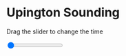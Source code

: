 <h1>Upington Sounding</h1>
<p>Drag the slider to change the time</p>

<div class="slidecontainer">
<input oninput='setImage(this)' class="slider" type="range" min="0" max="7" value="0" step="1" />
<img id='img'/>
</div>

<script>
var img = document.getElementById('img');
var img_array = ['/assets/images/skwt/skd_upt_wrfout_d01_2020-06-25_12:00:00.png',
'/assets/images/skwt/skd_upt_wrfout_d01_2020-06-25_18:00:00.png',
'/assets/images/skwt/skd_upt_wrfout_d01_2020-06-26_00:00:00.png',
'/assets/images/skwt/skd_upt_wrfout_d01_2020-06-26_06:00:00.png',
'/assets/images/skwt/skd_upt_wrfout_d01_2020-06-26_12:00:00.png',
'/assets/images/skwt/skd_upt_wrfout_d01_2020-06-26_18:00:00.png',
'/assets/images/skwt/skd_upt_wrfout_d01_2020-06-27_00:00:00.png',];
function setImage(obj)
{
        var value = obj.value;
        img.src = img_array[value];

}
</script>
